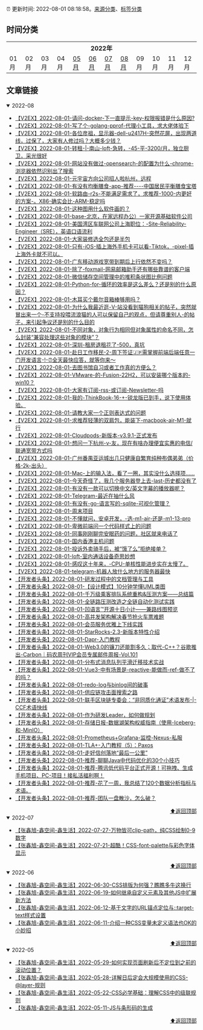 :alarm_clock: 更新时间: 2022-08-01 08:18:58。[来源分类](./README.md)、[标签分类](./TAGS.md)

## 时间分类

<table>

<tr>
<th colspan="12">2022年</th>
</tr>
<tr>
<td>01月</td>
<td>02月</td>
<td>03月</td>
<td>04月</td>
<td><a href="#2022-05">05月</a></td>
<td><a href="#2022-06">06月</a></td>
<td><a href="#2022-07">07月</a></td>
<td><a href="#2022-08">08月</a></td>
<td>09月</td>
<td>10月</td>
<td>11月</td>
<td>12月</td>
</tr>

</table>

## 文章链接

<details open>
<summary id="2022-08">
 2022-08
</summary>


- [【V2EX】2022-08-01-请问-docker-下一直提示-key-权限报错是什么原因?](https://www.v2ex.com/t/869998) 
- [【V2EX】2022-08-01-写了个-golang-pprof-代理小工具，求大佬体验下](https://www.v2ex.com/t/869997) 
- [【V2EX】2022-08-01-各位彦祖，显示器-dell-u2417H-突然花屏，出现两道线，过保了，大家有人修过吗？大概多少钱？](https://www.v2ex.com/t/869996) 
- [【V2EX】2022-08-01-转租-|-南山-loft-急转，-45-平-3200/月，独立厨卫，采光很好](https://www.v2ex.com/t/869995) 
- [【V2EX】2022-08-01-网站没有做过-opensearch-的配置为什么-chrome-浏览器依然识别出了搜索](https://www.v2ex.com/t/869994) 
- [【V2EX】2022-08-01-元宇宙方向公司招人啦杭州，远程](https://www.v2ex.com/t/869993) 
- [【V2EX】2022-08-01-有没有均衡膳食-app-推荐----中国居民平衡膳食宝塔](https://www.v2ex.com/t/869991) 
- [【V2EX】2022-08-01-软路由-r2s-不能满足需求了，求推荐-1000-内更好的方案-。X86-确实会比-ARM-稳定吗](https://www.v2ex.com/t/869990) 
- [【V2EX】2022-08-01-这种图用什么软件画的？](https://www.v2ex.com/t/869989) 
- [【V2EX】2022-08-01-base-北京，在家远程办公）一家开源基础软件公司](https://www.v2ex.com/t/869988) 
- [【V2EX】2022-08-01-美国湾区车联网公司上海职位：-Site-Reliability-Engineer（SRE），英语口语流利](https://www.v2ex.com/t/869987) 
- [【V2EX】2022-08-01-大家装修选全包还是半包](https://www.v2ex.com/t/869986) 
- [【V2EX】2022-08-01-只有-iOS-插上海外手机卡可以看-Tiktok，-pixel-插上海外卡就不可以。](https://www.v2ex.com/t/869985) 
- [【V2EX】2022-08-01-广东移动游戏宽带到期后上行依然不变吗？](https://www.v2ex.com/t/869984) 
- [【V2EX】2022-08-01-除了-foxmail-网易邮箱助手还有哪些靠谱的客户端](https://www.v2ex.com/t/869983) 
- [【V2EX】2022-08-01-微信储存空间管理中的堆积条状图比例问题](https://www.v2ex.com/t/869982) 
- [【V2EX】2022-08-01-Python-for-循环的效率是这么差么？还是别的什么原因？](https://www.v2ex.com/t/869981) 
- [【V2EX】2022-08-01-木耳买个戴尔音箱棒够用吗？](https://www.v2ex.com/t/869980) 
- [【V2EX】2022-08-01-为什么我最近逛-V-站没看到猫狗相关的帖子，突然就冒出来一个-不支持投喂流浪猫的人可以保留自己的观点，但请尊重别人-的帖子，来引起争议还是别的什么目的](https://www.v2ex.com/t/869979) 
- [【V2EX】2022-08-01-不同对象，对象行为相同但对象属性的命名不同，怎么封装“兼容处理这些对象的模块”？](https://www.v2ex.com/t/869978) 
- [【V2EX】2022-08-01-深圳-租房退租花了-500，真坑](https://www.v2ex.com/t/869977) 
- [【V2EX】2022-08-01-赴日工作移民-2-周下签证🇯🇵需掌握前端后端任意一门开发语言-!-⏰全天最快应答，就等你来～](https://www.v2ex.com/t/869976) 
- [【V2EX】2022-08-01-去图书馆自习或者工作真的方便么？](https://www.v2ex.com/t/869974) 
- [【V2EX】2022-08-01-VMware-的-Fusion-22H2，可以安装哪个版本的-win10？](https://www.v2ex.com/t/869973) 
- [【V2EX】2022-08-01-大家有订阅-rss-或订阅-Newsletter-吗](https://www.v2ex.com/t/869972) 
- [【V2EX】2022-08-01-我的-ThinkBook-16-+-锐龙版已到手，说下使用体验。](https://www.v2ex.com/t/869971) 
- [【V2EX】2022-08-01-请教大家一个正则表达式的问题](https://www.v2ex.com/t/869970) 
- [【V2EX】2022-08-01-求推荐轻薄的双肩包，能装下-macbook-air-M1-就行](https://www.v2ex.com/t/869969) 
- [【V2EX】2022-08-01-Cloudpods-新版本-v3.9.1-正式发布](https://www.v2ex.com/t/869968) 
- [【V2EX】2022-08-01-想问一下杭州-v-友，现在有啥办理便宜实惠的电信/联通宽带方式吗](https://www.v2ex.com/t/869966) 
- [【V2EX】2022-08-01-广州番禺亚运城出几只健康自繁育纯种布偶弟弟（价格-2k-出头）](https://www.v2ex.com/t/869965) 
- [【V2EX】2022-08-01-Mac-上的输入法，看了一圈，其实没什么选择项……](https://www.v2ex.com/t/869964) 
- [【V2EX】2022-08-01-今天奇怪了，我几个服务器登上去-last-历史都没有了](https://www.v2ex.com/t/869963) 
- [【V2EX】2022-08-01-有没有一款可以切换中文/英文字幕的播放器呢？](https://www.v2ex.com/t/869962) 
- [【V2EX】2022-08-01-Telegram-最近在抽什么风](https://www.v2ex.com/t/869961) 
- [【V2EX】2022-08-01-有没有-go-语言写的-sqlite-可视化管理？](https://www.v2ex.com/t/869959) 
- [【V2EX】2022-08-01-周末项目](https://www.v2ex.com/t/869958) 
- [【V2EX】2022-08-01-不懂就问，安卓开发，-选-m1-air-还是-m1-13-pro](https://www.v2ex.com/t/869957) 
- [【V2EX】2022-08-01-卑微前端问一个代码样式上的问题](https://www.v2ex.com/t/869956) 
- [【V2EX】2022-08-01-同事刚刚聊完安眠药的问题，社区就来电话了](https://www.v2ex.com/t/869955) 
- [【V2EX】2022-08-01-国内香港主机问题](https://www.v2ex.com/t/869954) 
- [【V2EX】2022-08-01-投诉外卖骑手后，被“饿了么”拒绝接单？](https://www.v2ex.com/t/869953) 
- [【V2EX】2022-08-01-loft-室内通话设备奇思妙想](https://www.v2ex.com/t/869952) 
- [【V2EX】2022-08-01-感叹这十年来，-CPU-单核性能进步实在太慢了。](https://www.v2ex.com/t/869950) 
- [【V2EX】2022-08-01-telegram-机器人放什么地方的服务器最快](https://www.v2ex.com/t/869949) 
- [【开发者头条】2022-08-01-研发过程中的文档管理与工具](https://toutiao.io/k/mdiqwn5) 
- [【开发者头条】2022-08-01-【设计模式】10分钟学懂UML类图](https://toutiao.io/k/wg4oeyc) 
- [【开发者头条】2022-08-01-千万级乘客排队系统重构&压测方案——总结篇](https://toutiao.io/k/qjesxr7) 
- [【开发者头条】2022-08-01-全链路压测改造之全链自动化测试实践](https://toutiao.io/k/kmh9i75) 
- [【开发者头条】2022-08-01-凹语言™开源十日小计——兼路线图预览](https://toutiao.io/k/ujgvacc) 
- [【开发者头条】2022-08-01-高并发架构解决春节抢火车票难题](https://toutiao.io/k/liozvvz) 
- [【开发者头条】2022-08-01-会员服务优雅上下线实践](https://toutiao.io/k/zu5b8jg) 
- [【开发者头条】2022-08-01-StarRocks-2.3-新版本特性介绍](https://toutiao.io/k/4irrmab) 
- [【开发者头条】2022-08-01-Dapr-入门教程](https://toutiao.io/k/40y61qg) 
- [【开发者头条】2022-08-01-Web3.0的镰刀还能割多久；取代-C++？谷歌推出-Carbon｜码农周刊VIP会员专属邮件周报-Vol.101](https://toutiao.io/k/9mv7gsu) 
- [【开发者头条】2022-08-01-分布式消息队列平滑迁移技术实战](https://toutiao.io/k/ece3taj) 
- [【开发者头条】2022-08-01-Vue3-中有场景是-reactive-能做而-ref-做不了的吗？](https://toutiao.io/k/nam21p7) 
- [【开发者头条】2022-08-01-redo-log与binlog间的破事](https://toutiao.io/k/hi6014q) 
- [【开发者头条】2022-08-01-供应链攻击面搜索之路](https://toutiao.io/k/tmvz8uo) 
- [【开发者头条】2022-08-01-联手区块链专委会：“非同质化通证”术语发布-|-CCF术语快线](https://toutiao.io/k/bkgpy6a) 
- [【开发者头条】2022-08-01-作为研发Leader，如何做规划](https://toutiao.io/k/gw5qdt2) 
- [【开发者头条】2022-08-01-存储日报-数据湖架构权威指南（使用-Iceberg-和-MinIO）](https://toutiao.io/k/uqjl1cb) 
- [【开发者头条】2022-08-01-Prometheus+Grafana-监控-Nexus-私服](https://toutiao.io/k/g4vvcqo) 
- [【开发者头条】2022-08-01-TLA+-入门教程（5）：Paxos](https://toutiao.io/k/wk9d20i) 
- [【开发者头条】2022-08-01-走好信创落地“最后一公里”](https://toutiao.io/k/9tmudv7) 
- [【开发者头条】2022-08-01-推荐-聊聊Java中代码优化的30个小技巧](https://toutiao.io/k/jv8g1r6) 
- [【开发者头条】2022-08-01-推荐-腾讯低代码平台正式开源！可拖拽、生成手机项目、PC-项目！接私活福利啊！](https://toutiao.io/k/8oqx21m) 
- [【开发者头条】2022-08-01-推荐-花了一周，我总结了120个数据分析指标与术语。](https://toutiao.io/k/9pzybmk) 
- [【开发者头条】2022-08-01-推荐-团队一盘散沙，怎么破？](https://toutiao.io/k/kdzpdh5) 

<div align="right"><a href="#时间分类">⬆返回顶部</a></div>
</details>

<details open>
<summary id="2022-07">
 2022-07
</summary>


- [【张鑫旭-鑫空间-鑫生活】2022-07-27-万物皆可clip-path，纯CSS绘制0-9数字](https://www.zhangxinxu.com/wordpress/2022/07/clip-path-css-number/) 
- [【张鑫旭-鑫空间-鑫生活】2022-07-21-超酷！CSS-font-palette与彩色字体显示](https://www.zhangxinxu.com/wordpress/2022/07/css-font-palette/) 

<div align="right"><a href="#时间分类">⬆返回顶部</a></div>
</details>

<details open>
<summary id="2022-06">
 2022-06
</summary>


- [【张鑫旭-鑫空间-鑫生活】2022-06-30-CSS排版为何强？瞧瞧多牛这换行](https://www.zhangxinxu.com/wordpress/2022/06/css-line-break-word-wrap-all/) 
- [【张鑫旭-鑫空间-鑫生活】2022-06-19-如何继承自定义元素及其他JS中扩展新方法](https://www.zhangxinxu.com/wordpress/2022/06/js-extend-class-custom-elements/) 
- [【张鑫旭-鑫空间-鑫生活】2022-06-12-基于文字的URL锚点定位与::target-text样式设置](https://www.zhangxinxu.com/wordpress/2022/06/url-anchor-target-text/) 
- [【张鑫旭-鑫空间-鑫生活】2022-06-11-介绍一种CSS变量未定义语法也OK的小妙招](https://www.zhangxinxu.com/wordpress/2022/06/css-var-optional-empty-trick/) 

<div align="right"><a href="#时间分类">⬆返回顶部</a></div>
</details>

<details open>
<summary id="2022-05">
 2022-05
</summary>


- [【张鑫旭-鑫空间-鑫生活】2022-05-29-如何实现页面刷新后不定位到之前的滚动位置？](https://www.zhangxinxu.com/wordpress/2022/05/history-scrollrestoration/) 
- [【张鑫旭-鑫空间-鑫生活】2022-05-28-详解日后定会大规模使用的CSS-@layer-规则](https://www.zhangxinxu.com/wordpress/2022/05/css-layer-rule/) 
- [【张鑫旭-鑫空间-鑫生活】2022-05-22-CSS必学基础：理解CSS中的级联规则](https://www.zhangxinxu.com/wordpress/2022/05/deep-in-css-cascade/) 
- [【张鑫旭-鑫空间-鑫生活】2022-05-11-JS与条形码的生成](https://www.zhangxinxu.com/wordpress/2022/05/js-barcode/) 

<div align="right"><a href="#时间分类">⬆返回顶部</a></div>
</details>

